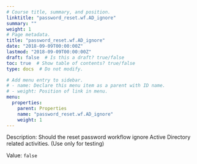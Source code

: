 ```yaml
---
# Course title, summary, and position.
linktitle: "password_reset.wf.AD_ignore"
summary: ""
weight: 1
# Page metadata.
title: "password_reset.wf.AD_ignore"
date: "2018-09-09T00:00:00Z"
lastmod: "2018-09-09T00:00:00Z"
draft: false  # Is this a draft? true/false
toc: true  # Show table of contents? true/false
type: docs  # Do not modify.

# Add menu entry to sidebar.
# - name: Declare this menu item as a parent with ID name.
# - weight: Position of link in menu.
menu:
  properties:
    parent: Properties
    name: "password_reset.wf.AD_ignore"
    weight: 1
---
```


Description: Should the reset password workflow ignore Active Directory related activities. (Use only for testing)


Value: `false`